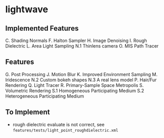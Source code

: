 # lightwave

## Implemented Features

C. Shading Normals
F. Halton Sampler
H. Image Denoising
I. Rough Dielectric
L. Area Light Sampling
N.1 Thinlens camera
O. MIS Path Tracer

## Features

G. Post Processing
J. Motion Blur
K. Improved Environment Sampling
M. Iridescence
N.2 Custom bokeh shapes
N.3 A real lens model
P. Hair/Fur Rendering
Q. Light Tracer
R. Primary-Sample Space Metropolis
S. Volumetric Rendering
S.1 Homogeneous Participating Medium
S.2 Heterogeneous Participating Medium

## To Implement

- rough dielectric evaluate is not correct, see `features/tests/light_point_roughdielectric.xml`